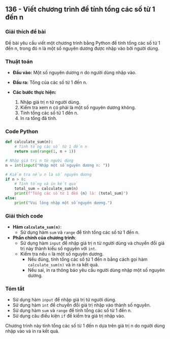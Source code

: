 ## 136 - Viết chương trình để tính tổng các số từ 1 đến n

### Giải thích đề bài

Đề bài yêu cầu viết một chương trình bằng Python để tính tổng các số từ 1 đến n, trong đó n là một số nguyên dương được nhập vào bởi người dùng.

### Thuật toán

- **Đầu vào:** Một số nguyên dương n do người dùng nhập vào.
- **Đầu ra:** Tổng của các số từ 1 đến n.

- **Các bước thực hiện:**
  1. Nhập giá trị n từ người dùng.
  2. Kiểm tra xem n có phải là một số nguyên dương không.
  3. Tính tổng các số từ 1 đến n.
  4. In ra tổng đã tính.

### Code Python

```python
def calculate_sum(n):
    # Tính tổng các số từ 1 đến n
    return sum(range(1, n + 1))

# Nhập giá trị n từ người dùng
n = int(input("Nhập một số nguyên dương n: "))

# Kiểm tra nếu n là số nguyên dương
if n > 0:
    # Tính tổng và in kết quả
    total_sum = calculate_sum(n)
    print(f"Tổng các số từ 1 đến {n} là: {total_sum}")
else:
    print("Vui lòng nhập một số nguyên dương.")
```

### Giải thích code

- **Hàm `calculate_sum(n)`**:
  - Sử dụng hàm `sum` và `range` để tính tổng các số từ 1 đến n.
- **Phần chính của chương trình**:
  - Sử dụng hàm `input` để nhập giá trị n từ người dùng và chuyển đổi giá trị này thành kiểu số nguyên với `int`.
  - Kiểm tra nếu `n` là một số nguyên dương.
    - Nếu đúng, tính tổng các số từ 1 đến n bằng cách gọi hàm `calculate_sum(n)` và in ra kết quả.
    - Nếu sai, in ra thông báo yêu cầu người dùng nhập một số nguyên dương.

### Tóm tắt

- Sử dụng hàm `input` để nhập giá trị từ người dùng.
- Sử dụng hàm `int` để chuyển đổi giá trị nhập vào thành số nguyên.
- Sử dụng hàm `sum` và `range` để tính tổng các số từ 1 đến n.
- Sử dụng câu điều kiện `if` để kiểm tra giá trị nhập vào.

Chương trình này tính tổng các số từ 1 đến n dựa trên giá trị n do người dùng nhập vào và in ra kết quả.
